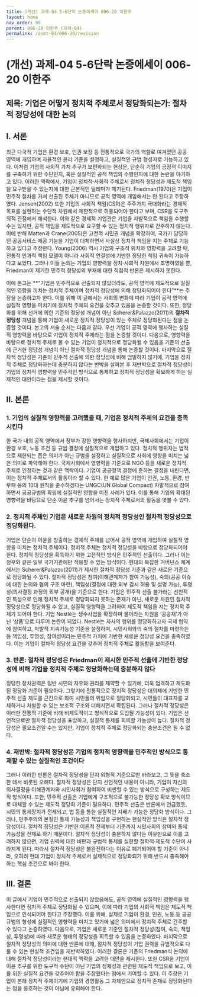 ```yaml
---
title: (개선) 과제-04 5-6단락 논증에세이 006-20 이한주
layout: home
nav_order: 99
parent: 006-20 이한주 (과제-04)
permalink: /asmt-04/006-20/revision
---
```


# (개선) 과제-04 5-6단락 논증에세이 006-20 이한주 

## 제목: 기업은 어떻게 정치적 주체로서 정당화되는가: 절차적 정당성에 대한 논의

## I. 서론

최근 다국적 기업은 환경 보호, 인권 보장 등 전통적으로 국가의 역할로 여겨졌던 공공 영역에 개입하며 자율적인 윤리 기준을 설정하고, 실질적인 규범 형성자로 기능하고 있다. 이처럼 기업의 사회적 가치 추구가 보편화되는 현상은, 단순히 기업의 긍정적 이미지를 구축하기 위한 수단인지, 혹은 실질적인 공적 책임의 수행인지에 대한 논란을 야기하고 있다. 이러한 맥락에서, 기업이 정치적·사회적 주체로서 정치적 정당성과 제도적 책임을 요구받을 수 있는지에 대한 근본적인 딜레마가 제기된다. Friedman(1970)은 기업이 민주적 절차를 거쳐 선출된 주체가 아니므로 공적 영역에 개입해서는 안 된다고 주장하였다. Jensen(2002) 또한 기업의 사회적 책임(CSR)은 주주가치 극대화라는 경제적 목표를 실현하는 수단적 차원에서 제한적으로 허용되어야 한다고 보며, CSR을 도구주의적 관점에서 해석한다. 이와 같은 경제적 기업관은 기업을 자발적으로 책임을 수행할 수는 있지만, 공적 책임을 제도적으로 요구할 수 있는 정치적 행위자로 간주하지 않는다. 이에 반해 Matten과 Crane(2005)은 고전적 시민권 개념을 확장하여, 국가가 담당하던 공공서비스 제공 기능을 기업이 대체하면서 사실상 정치적 책임을 지는 주체로 기능하고 있다고 주장한다. Young(2006) 역시 기업의 구조적 위치와 영향력을 고려할 때, 전통적 인과적 책임 모델이 아니라 사회적 연결성에 기반한 정당한 책임 귀속이 가능하다고 보았다. 그러나 이들 논의는 기업의 영향력을 정치·사회적 차원에서 조명하였을 뿐, Friedman이 제기한 민주적 정당성의 부재에 대한 직접적 반론은 제시하지 못한다.

이에 본고는 **“기업은 민주적으로 선출되지 않았더라도, 공적 영역에 제도적으로 실질적인 영향을 끼치는 정치적 주체이며 정치적 정당성에 의해 정당화되어야 한다”**는 주장을 논증하고자 한다. 이를 위해 이 글에서는 사회의 변화에 따라 기업이 공적 영역에 실질적 영향을 미치기에 정치적 주체의 요건을 갖추고 있음을 논증할 것이다. 또한, 정당화를 위해 선거에 의한 기존의 정당성 개념이 아닌 Scherer&Palazzo(2011)의 **절차적 정당성** 개념을 통해 기업이 새로운 정치적 정당성이 있는 주체로 정당화된다는 점을 논증할 것이다. 본고의 서술 순서는 다음과 같다. 우선 기업이 공적 영역에 행사하는 실질적 영향력을 바탕으로 기업이 정치적 주체라는 점을 논증할 것이다. 다음으로, 영향력을 바탕으로 정치적 주체로 볼 수 있는 기업이 정치적으로 정당화될 수 있음을 기존의 선출에 근거한 정당성 개념이 아닌 절차적 정당성 개념을 통해 논증할 것이다. 마지막으로 절차적 정당성은 기존의 민주적 선출에 의한 정당성에 비해 엄밀하지 않기에, 기업을 정치적 주체로 정당화하는데 충분하지 않다는 반박을 살펴본 후 재반박으로 절차적 정당성이 기업의 정치적 영향력을 민주적인 방식으로 통제하고 정치적 정당성을 확보하게 하는 실제적인 대안이라는 점을 제시할 것이다. 

## II. 본론

### 1. 기업의 실질적 영향력을 고려했을 때, 기업은 정치적 주체의 요건을 충족시킨다

 한 국가 내의 공적 영역에서 정부가 강한 영향력을 행사하지만, 국제사회에서는 기업이 환경 보호, 노동 조건 등 규범 결정에 실질적으로 개입하고 있다. 정치적 행위자는 법적으로 제한되는 좁은 의미가 아닌 규범을 설정하고 실질적으로 사회에 영향을 미치는 넓은 의미로 파악해야 한다. 국제사회에서 영향력을 기준으로 NGO 등을 새로운 정치적 주체로 인정하는 것과 같은 맥락이다. 기업이 공공정책 결정에 준하는 결정을 내린다면, 이는 정치적 주체로서의 활동이라 할 수 있다. 한 예로 많은 기업이 인권, 노동, 환경, 반부패 등의 10대 원칙을 준수하겠다는 UNGC(UN Global Compact) 자발적으로 참여하면서 공공규범의 확립에 실질적인 영향을 미친 사례가 있다. 이를 통해 기업의 확대된 영향력을 바탕으로 단순 이윤 추구를 넘어서는 정치적 주체로서의 활동을 엿볼 수 있다.

### 2. 정치적 주체인 기업은 새로운 차원의 정치적 정당성인 절차적 정당성으로 정당화된다.

기업은 단순히 이윤을 창출하는 경제적 주체를 넘어서 공적 영역에 개입하여 실질적 영향을 미치는 정치적 주체이다. 정치적 주체는 정치적 정당성을 바탕으로 정당화되어야 한다. 정치적 정당성을 획득하기 위한 고전적인 방식은 민주적인 선출이다. 그러나 이는 정부와 같은 일부 국가기관에만 적용할 수 있는 방식이다. 현대의 복잡한 거버넌스 체계에서는 Scherer&Palazzo(2011)가 제시한 절차적 정당성 기준과 같은 새로운 기준으로 정당화될 수 있다. 절차적 정당성은 참여(이해관계자가 참여 가능성), 숙의(공공 이슈에 대한 논의와 협의 구조 마련), 책임성(결정에 대한 외부 감시 허용 및 설명 가능), 투명성(의사결정 과정의 외부 공개)을 기준으로 한다. 기업은 민주적 선출 불가라는 선천적인 특성으로 인해 정치적 주체로 정당화되지 못하는 존재가 아닌, 새로운 차원인 절차적 정당성으로 정당화될 수 있고, 실질적 영향력을 고려하여 제도적 책임을 지는 정치적 주체가 되어야 한다. 기업 Nestlé는 생수사업을 확장하며 물이라는 자원을 ‘공공재’가 아닌 ‘상품’으로 다루어 논란이 되었다. Nestlé는 자사의 행위를 정당화하고자 국제 협약에 참여하고, 자발적 지속가능성 기준을 설정하며, 시민사회와의 숙의 절차를 마련하는 등 책임성, 투명성, 참여성이라는 민주적 가치에 기반한 새로운 정당성 요건을 충족하였다. 이는 기업이 절차적 정당성 요건을 갖추어 정치적 주체로 활동함을 보여준다.

### 3. 반론: 절차적 정당성은 Friedman이 제시한 민주적 선출에 기반한 정당성에 비해 기업을 정치적 주체로 정당화하는데 충분하지 않다

 정당한 정치권력은 일반 시민의 자유와 권리를 제약할 수 있기에, 더욱 엄격하고 제도화된 정당화 기준이 필요하다. 그렇기에 전통적으로 정치적 정당성은 대의제에 기반한 민주적 선출 제도를 근간으로 하여 시민들의 위임으로 정당화되고, 시민들이 대표자를 교체하거나 처벌할 수 있는 보조적 구조와 더해지면서 확립된다. 그러나 절차적 정당성은 이러한 전통적 기준에 비해 비제도적이고 형식적으로 도입될 가능성이 있다. 기업은 선언적으로만 절차적 정당성을 표방하고, 실질적 통제를 회피할 가능성이 높다. 절차적 정당성은 필요조건일 수는 있지만, 기업이 정치적 주체로 정당화되는 충분조건은 될 수 없다.

### 4. 재반박: 절차적 정당성은 기업의 정치적 영향력을 민주적인 방식으로 통제할 수 있는 실질적인 조건이다

그러나 이러한 반론은 절차적 정당성을 단지 외형적 기준으로만 바라보고, 그 뜻을 축소한 데서 비롯된 오해다. 절차적 정당성은 단지 선언적인 내용이 아니라, 기업이 자신의 의사결정을 이해관계자와 시민사회가 참여하여 비판할 수 있는 방식으로 구성하는 제도적 방식이다. 또한, 민주적 선출은 기업에게 구조적으로 불가능한 정당성 확보 방식이므로 대체할 수 있는 제도적 정당화 기준이 필요하다. 민주적 선출은 반론에서 언급했듯, 시민의 통제장치가 전제되고, 법 등을 통한 실질적인 지배가 가능한 정당화 방식이다. 그러나, 민주주의의 본질인 통제 가능성과 책임성을 구현하는 현실적인 방식은 절차적 정당성이다. 절차적 정당성은 기반한 이론적 전제부터 기준까지 시민사회의 참여와 통제 가능성을 전제로 하기 때문이다. 절차적 정당성이 충분하지 않다는 이유만으로 이를 고려하지 않으면, 기업 권력에 대한 비판과 규범적 통제를 실현할 철학적·제도적 수단이 사라지게 된다. 따라서 절차적 정당성은 불완전하다는 이유로 폐기되어야 할 기준이 아니라, 오히려 현대 기업이 정치적 주체로서 실제적으로 정당화되기 위해 반드시 충족해야 하는 핵심 조건으로 봐야 한다.

## III. 결론

이 글에서 기업이 민주적으로 선출되지 않았음에도, 공적 영역에 실질적인 영향력을 행사한다면 정치적 주체로 정당화될 수 있으며, 이에 따라 기업의 사회적 책임은 제도적 책임으로 인식되어야 한다고 주장했다. 이를 위해, 실제로 기업이 환경, 인권, 노동 등 공공규범의 형성에 실질적인 영향력을 미치고 있기에 넓은 의미에서 정치적 주체로 간주할 수 있다고 논증하였다. 다음으로, 기업은 새로운 기준인 절차적 정당성(참여, 숙의, 책임성, 투명성)에 따라 새로운 형태의 정당성을 획득할 수 있음을 논증하였다. 마지막으로 절차적 정당성의 의미에 대한 반론에 대해, 절차적 정당성이 기업 권력을 규범적으로 다룰 수 있는 현실적 조건임을 재반박하였다. 이러한 결론은 기존의 Friedman식 논의에 대해 절차적 정당성이라는 현대적 맥락을 고려한 대안을 제시한다. 또한 CSR을 기업이 이윤 추구를 위한 도구적 수단이 아닌 기업의 정체성과 관련된 제도적 책임으로 보고, 이를 위한 실질적 요건을 갖추어야 함을 주장했다는 점에서 기여할 수 있다. 이 주장은 기업이 본래 정치적 주체이기에 기업의 경영활동 그 자체만으로 정치적 존재로 정당화된다는 점을 옹호하는 것이 아님에 유의해야 한다. 